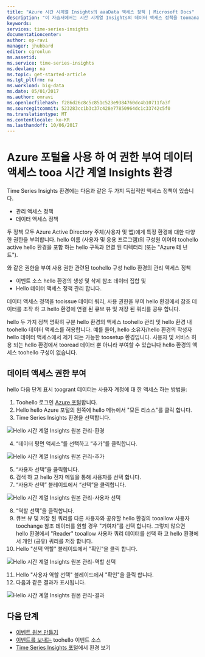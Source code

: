```yaml
---
title: "Azure 시간 시계열 Insights의 aaaData 액세스 정책 | Microsoft Docs"
description: "이 자습서에서는 시간 시계열 Insights의 데이터 액세스 정책을 toomanage를 설명"
keywords: 
services: time-series-insights
documentationcenter: 
author: op-ravi
manager: jhubbard
editor: cgronlun
ms.assetid: 
ms.service: time-series-insights
ms.devlang: na
ms.topic: get-started-article
ms.tgt_pltfrm: na
ms.workload: big-data
ms.date: 05/01/2017
ms.author: omravi
ms.openlocfilehash: f286d26c8c5c851c523e9384760dc4b10711fa3f
ms.sourcegitcommit: 523283cc1b3c37c428e77850964dc1c33742c5f0
ms.translationtype: MT
ms.contentlocale: ko-KR
ms.lasthandoff: 10/06/2017
---
```

# <a name="grant-data-access-tooa-time-series-insights-environment-using-azure-portal"></a>Azure 포털을 사용 하 여 권한 부여 데이터 액세스 tooa 시간 계열 Insights 환경

Time Series Insights 환경에는 다음과 같은 두 가지 독립적인 액세스 정책이 있습니다.

* 관리 액세스 정책
* 데이터 액세스 정책

두 정책 모두 Azure Active Directory 주체(사용자 및 앱)에게 특정 환경에 대한 다양한 권한을 부여합니다. hello 이름 (사용자 및 응용 프로그램)의 구성원 이어야 toohello active hello 환경을 포함 하는 hello 구독과 연결 된 디렉터리 (또는 "Azure 테 넌 트").

와 같은 권한을 부여 사용 권한 관련된 toohello 구성 hello 환경의 관리 액세스 정책
*   이벤트 소스 hello 환경의 생성 및 삭제 참조 데이터 집합 및
*   Hello 데이터 액세스 정책 관리 합니다.

데이터 액세스 정책을 tooissue 데이터 쿼리, 사용 권한을 부여 hello 환경에서 참조 데이터를 조작 하 고 hello 환경에 연결 된 큐브 뷰 및 저장 된 쿼리를 공유 합니다.

hello 두 가지 정책 명확히 구분 hello 환경의 액세스 toohello 관리 및 hello 환경 내 toohello 데이터 액세스를 허용합니다. 예를 들어, hello 소유자/hello 환경의 작성자 hello 데이터 액세스에서 제거 되는 가능한 toosetup 환경입니다. 사용자 및 서비스 허용 되는 hello 환경에서 tooread 데이터 뿐 아니라 부여할 수 있습니다 hello 환경의 액세스 toohello 구성이 없습니다.

## <a name="grant-data-access"></a>데이터 액세스 권한 부여
hello 다음 단계 표시 toogrant 데이터는 사용자 계정에 대 한 액세스 하는 방법을:

1.  Toohello 로그인 [Azure 포털](https://portal.azure.com)합니다.
2.  Hello hello Azure 포털의 왼쪽에 hello 메뉴에서 "모든 리소스"를 클릭 합니다.
3.  Time Series Insights 환경을 선택합니다.

  ![Hello 시간 계열 Insights 원본 관리-환경](media/data-access/getstarted-grant-data-access1.png)

4.  “데이터 평면 액세스”를 선택하고 “추가”를 클릭합니다.

  ![Hello 시간 계열 Insights 원본 관리-추가](media/data-access/getstarted-grant-data-access2.png)

5.  “사용자 선택”을 클릭합니다.
6.  검색 하 고 hello 전자 메일을 통해 사용자를 선택 합니다.
7.  “사용자 선택” 블레이드에서 “선택”을 클릭합니다.

  ![Hello 시간 계열 Insights 원본 관리-사용자 선택](media/data-access/getstarted-grant-data-access3.png)

8.  “역할 선택”을 클릭합니다.
9.  큐브 뷰 및 저장 된 쿼리를 다른 사용자와 공유할 hello 환경의 tooallow 사용자 toochange 참조 데이터를 원할 경우 "기여자"를 선택 합니다. 그렇지 않으면 hello 환경에서 "Reader" tooallow 사용자 쿼리 데이터를 선택 하 고 hello 환경에서 개인 (공유) 쿼리를 저장 합니다.
10. Hello "선택 역할" 블레이드에서 "확인"을 클릭 합니다.

  ![Hello 시간 계열 Insights 원본 관리-역할 선택](media/data-access/getstarted-grant-data-access4.png)

11. Hello "사용자 역할 선택" 블레이드에서 "확인"을 클릭 합니다.
12. 다음과 같은 결과가 표시됩니다.

  ![Hello 시간 계열 Insights 원본 관리-결과](media/data-access/getstarted-grant-data-access5.png)

## <a name="next-steps"></a>다음 단계

* [이벤트 원본 만들기](time-series-insights-add-event-source.md)
* [이벤트를 보내는](time-series-insights-send-events.md) toohello 이벤트 소스
* [Time Series Insights 포털](https://insights.timeseries.azure.com)에서 환경 보기
